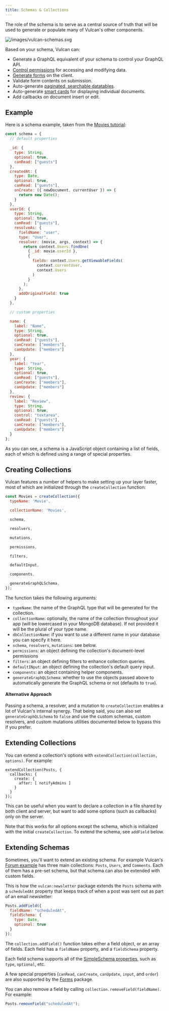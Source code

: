 ```yaml
---
title: Schemas & Collections
---
```


The role of the schema is to serve as a central source of truth that will be used to generate or populate many of Vulcan's other components.

![/images/vulcan-schemas.svg](/images/vulcan-schemas.svg)

Based on your schema, Vulcan can:

* Generate a GraphQL equivalent of your schema to control your GraphQL API.
* [Control permissions](/groups-permissions.html) for accessing and modifying data.
* [Generate forms](/forms.html) on the client.
* Validate form contents on submission.
* Auto-generate [paginated, searchable datatables](/core-components.html#Datatable).
* Auto-generate [smart cards](/core-components.html#Card) for displaying individual documents.
* Add callbacks on document insert or edit.

## Example

Here is a schema example, taken from the [Movies tutorial](/example-movies.html):

```js
const schema = {
  // default properties

  _id: {
    type: String,
    optional: true,
    canRead: ["guests"]
  },
  createdAt: {
    type: Date,
    optional: true,
    canRead: ["guests"],
    onCreate: ({ newDocument, currentUser }) => {
      return new Date();
    }
  },
  userId: {
    type: String,
    optional: true,
    canRead: ["guests"],
    resolveAs: {
      fieldName: "user",
      type: "User",
      resolver: (movie, args, context) => {
        return context.Users.findOne(
          { _id: movie.userId },
          {
            fields: context.Users.getViewableFields(
              context.currentUser,
              context.Users
            )
          }
        );
      },
      addOriginalField: true
    }
  },

  // custom properties

  name: {
    label: "Name",
    type: String,
    optional: true,
    canRead: ["guests"],
    canCreate: ["members"],
    canUpdate: ["members"]
  },
  year: {
    label: "Year",
    type: String,
    optional: true,
    canRead: ["guests"],
    canCreate: ["members"],
    canUpdate: ["members"]
  },
  review: {
    label: "Review",
    type: String,
    optional: true,
    control: "textarea",
    canRead: ["guests"],
    canCreate: ["members"],
    canUpdate: ["members"]
  }
};
```

As you can see, a schema is a JavaScript object containing a list of fields, each of which is defined using a range of special properties.

## Creating Collections

Vulcan features a number of helpers to make setting up your layer faster, most of which are initialized through the `createCollection` function:

```js
const Movies = createCollection({
  typeName: 'Movie',

  collectionName: 'Movies',

  schema,

  resolvers,

  mutations,

  permissions,

  filters, 

  defaultInput,

  components,

  generateGraphQLSchema, 
});
```

The function takes the following arguments:

* `typeName`: the name of the GraphQL type that will be generated for the collection.
* `collectionName`: optionally, the name of the collection throughout your app (will be lowercased in your MongoDB database). If not provided it will be the plural of your type name.
* `dbCollectionName`: if you want to use a different name in your database you can specify it here.
* `schema`, `resolvers`, `mutations`: see below.
* `permissions`: an object defining the collection's document-level permissions
* `filters`: an object defining filters to enhance collection queries.
* `defaultINput`: an object defining the collection's default query input.
* `components`: an object containing helper components.
* `generateGraphQLSchema`: whether to use the objects passed above to automatically generate the GraphQL schema or not (defaults to `true`).

#### Alternative Approach

Passing a schema, a resolver, and a mutation to `createCollection` enables a lot of Vulcan's internal synergy. That being said, you can also set `generateGraphQLSchema` to `false` and use the custom schemas, custom resolvers, and custom mutations utilities documented below to bypass this if you prefer.

## Extending Collections

You can extend a collection's options with `extendCollection(collection, options)`. For example:

```
extendCollection(Posts, { 
  callbacks: { 
    create: {
      after: [ notifyAdmins ]
    }
  }
});
```

This can be useful when you want to declare a collection in a file shared by both client and server, but want to add some options (such as callbacks) only on the server.

Note that this works for all options except the schema, which is initialized with the initial `createCollection`. To extend the schema, see `addField` below.

## Extending Schemas

Sometimes, you'll want to extend an existing schema. For example Vulcan's [Forum example](/example-forum.html) has three main collections: `Posts`, `Users`, and `Comments`. Each of them has a pre-set schema, but that schema can also be extended with custom fields.

This is how the `vulcan:newsletter` package extends the `Posts` schema with a `scheduledAt` property that keeps track of when a post was sent out as part of an email newsletter:

```js
Posts.addField({
  fieldName: "scheduledAt",
  fieldSchema: {
    type: Date,
    optional: true
  }
});
```

The `collection.addField()` function takes either a field object, or an array of fields. Each field has a `fieldName` property, and a `fieldSchema` property.

Each field schema supports all of the [SimpleSchema properties](https://github.com/aldeed/simple-schema-js), such as `type`, `optional`, etc.

A few special properties (`canRead`, `canCreate`, `canUpdate`, `input`, and `order`) are also supported by the [Forms](forms.html) package.

You can also remove a field by calling `collection.removeField(fieldName)`. For example:

```js
Posts.removeField("scheduledAt");
```
